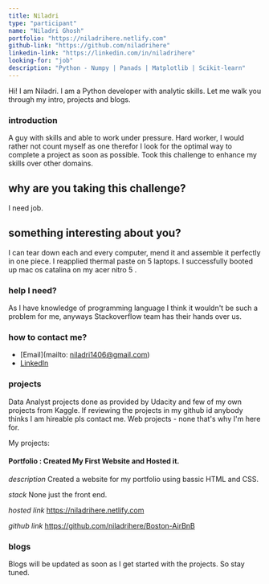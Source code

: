 ```yaml
---
title: Niladri
type: "participant"
name: "Niladri Ghosh"
portfolio: "https://niladrihere.netlify.com"
github-link: "https://github.com/niladrihere"
linkedin-link: "https://linkedin.com/in/niladrihere"
looking-for: "job"
description: "Python - Numpy | Panads | Matplotlib | Scikit-learn"
---
```


Hi! I am  Niladri. I am a Python developer with analytic skills. Let me walk you through my intro, projects and blogs.

### introduction

A guy with skills and able to work under pressure. Hard worker, I would rather not count myself as one therefor I look for the optimal way to complete a project as soon as possible. Took this challenge to enhance my skills over other domains.

## why are you taking this challenge?

I need job.

## something interesting about you?

I can tear down each and every computer, mend it and assemble it perfectly in one piece. I reapplied thermal paste on 5 laptops. I successfully booted up mac os catalina on my acer nitro 5 .

### help I need?

As I have knowledge of programming language I think it wouldn't be such a problem for me, anyways Stackoverflow team has their hands over us.

### how to contact me?

- [Email](mailto: niladri1406@gmail.com)
- [LinkedIn](https://linkedin.com/in/niladrihere)

### projects

Data Analyst projects done as provided by Udacity and few of my own projects from Kaggle. If reviewing the projects in my github id anybody thinks I am hireable pls contact me. Web projects - none that's why I'm here for.

My projects:

#### Portfolio : Created My First Website and Hosted it. 

_description_ Created a website for my portfolio using bassic HTML and CSS.

_stack_ None just the front end.

_hosted link_ https://niladrihere.netlify.com

_github link_ https://github.com/niladrihere/Boston-AirBnB



### blogs

Blogs will be updated as soon as I get started with the projects. So stay tuned.